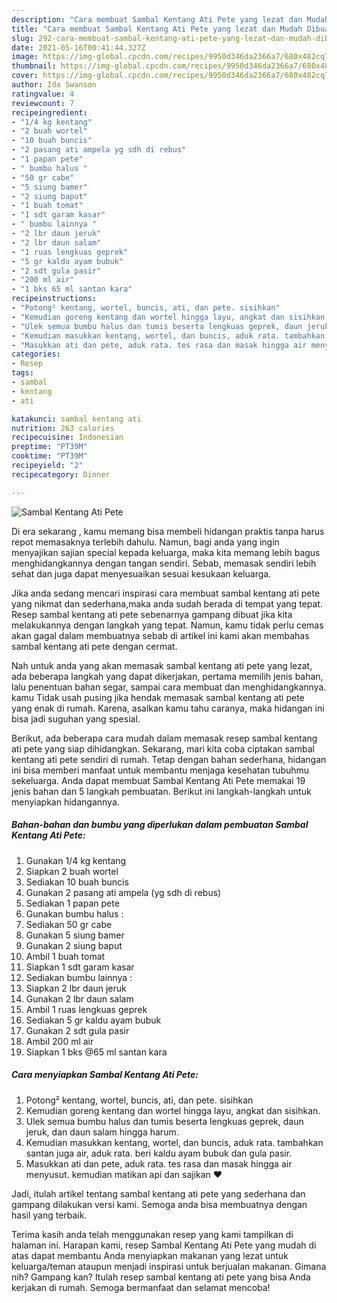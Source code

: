 ```yaml
---
description: "Cara membuat Sambal Kentang Ati Pete yang lezat dan Mudah Dibuat"
title: "Cara membuat Sambal Kentang Ati Pete yang lezat dan Mudah Dibuat"
slug: 292-cara-membuat-sambal-kentang-ati-pete-yang-lezat-dan-mudah-dibuat
date: 2021-05-16T00:41:44.327Z
image: https://img-global.cpcdn.com/recipes/9950d346da2366a7/680x482cq70/sambal-kentang-ati-pete-foto-resep-utama.jpg
thumbnail: https://img-global.cpcdn.com/recipes/9950d346da2366a7/680x482cq70/sambal-kentang-ati-pete-foto-resep-utama.jpg
cover: https://img-global.cpcdn.com/recipes/9950d346da2366a7/680x482cq70/sambal-kentang-ati-pete-foto-resep-utama.jpg
author: Ida Swanson
ratingvalue: 4
reviewcount: 7
recipeingredient:
- "1/4 kg kentang"
- "2 buah wortel"
- "10 buah buncis"
- "2 pasang ati ampela yg sdh di rebus"
- "1 papan pete"
- " bumbu halus "
- "50 gr cabe"
- "5 siung bamer"
- "2 siung baput"
- "1 buah tomat"
- "1 sdt garam kasar"
- " bumbu lainnya "
- "2 lbr daun jeruk"
- "2 lbr daun salam"
- "1 ruas lengkuas geprek"
- "5 gr kaldu ayam bubuk"
- "2 sdt gula pasir"
- "200 ml air"
- "1 bks 65 ml santan kara"
recipeinstructions:
- "Potong² kentang, wortel, buncis, ati, dan pete. sisihkan"
- "Kemudian goreng kentang dan wortel hingga layu, angkat dan sisihkan."
- "Ulek semua bumbu halus dan tumis beserta lengkuas geprek, daun jeruk, dan daun salam hingga harum."
- "Kemudian masukkan kentang, wortel, dan buncis, aduk rata. tambahkan santan juga air, aduk rata. beri kaldu ayam bubuk dan gula pasir."
- "Masukkan ati dan pete, aduk rata. tes rasa dan masak hingga air menyusut. kemudian matikan api dan sajikan ♥️"
categories:
- Resep
tags:
- sambal
- kentang
- ati

katakunci: sambal kentang ati 
nutrition: 263 calories
recipecuisine: Indonesian
preptime: "PT39M"
cooktime: "PT39M"
recipeyield: "2"
recipecategory: Dinner

---
```



![Sambal Kentang Ati Pete](https://img-global.cpcdn.com/recipes/9950d346da2366a7/680x482cq70/sambal-kentang-ati-pete-foto-resep-utama.jpg)

Di era  sekarang , kamu memang bisa membeli hidangan praktis tanpa harus repot memasaknya terlebih dahulu. Namun, bagi anda yang ingin menyajikan sajian special kepada keluarga, maka kita memang lebih bagus menghidangkannya dengan tangan sendiri. Sebab, memasak sendiri lebih sehat dan juga dapat menyesuaikan sesuai kesukaan keluarga.

Jika anda sedang mencari inspirasi cara membuat sambal kentang ati pete yang nikmat dan sederhana,maka anda sudah berada di tempat yang tepat. Resep sambal kentang ati pete  sebenarnya gampang dibuat jika kita melakukannya dengan langkah yang tepat. Namun, kamu tidak perlu cemas akan gagal dalam membuatnya 
sebab di artikel ini kami akan membahas sambal kentang ati pete dengan cermat.  



Nah untuk anda yang akan memasak sambal kentang ati pete yang lezat, ada beberapa langkah yang dapat dikerjakan, pertama memilih jenis bahan, lalu penentuan bahan segar, sampai cara membuat dan menghidangkannya. kamu Tidak usah pusing jika hendak memasak sambal kentang ati pete yang enak di rumah. Karena, asalkan kamu  tahu caranya, maka hidangan ini bisa jadi suguhan yang spesial.

Berikut, ada beberapa cara mudah dalam memasak resep sambal kentang ati pete yang siap dihidangkan. Sekarang, mari kita coba ciptakan sambal kentang ati pete sendiri di rumah. Tetap dengan bahan sederhana, hidangan ini bisa memberi manfaat untuk membantu menjaga kesehatan tubuhmu sekeluarga. Anda dapat membuat Sambal Kentang Ati Pete memakai 19 jenis bahan dan 5 langkah pembuatan. Berikut ini langkah-langkah untuk menyiapkan hidangannya.

<!--inarticleads1-->

##### Bahan-bahan dan bumbu yang diperlukan dalam pembuatan Sambal Kentang Ati Pete:

1. Gunakan 1/4 kg kentang
1. Siapkan 2 buah wortel
1. Sediakan 10 buah buncis
1. Gunakan 2 pasang ati ampela (yg sdh di rebus)
1. Sediakan 1 papan pete
1. Gunakan  bumbu halus :
1. Sediakan 50 gr cabe
1. Gunakan 5 siung bamer
1. Gunakan 2 siung baput
1. Ambil 1 buah tomat
1. Siapkan 1 sdt garam kasar
1. Sediakan  bumbu lainnya :
1. Siapkan 2 lbr daun jeruk
1. Gunakan 2 lbr daun salam
1. Ambil 1 ruas lengkuas geprek
1. Sediakan 5 gr kaldu ayam bubuk
1. Gunakan 2 sdt gula pasir
1. Ambil 200 ml air
1. Siapkan 1 bks @65 ml santan kara




<!--inarticleads2-->

##### Cara menyiapkan Sambal Kentang Ati Pete:

1. Potong² kentang, wortel, buncis, ati, dan pete. sisihkan
1. Kemudian goreng kentang dan wortel hingga layu, angkat dan sisihkan.
1. Ulek semua bumbu halus dan tumis beserta lengkuas geprek, daun jeruk, dan daun salam hingga harum.
1. Kemudian masukkan kentang, wortel, dan buncis, aduk rata. tambahkan santan juga air, aduk rata. beri kaldu ayam bubuk dan gula pasir.
1. Masukkan ati dan pete, aduk rata. tes rasa dan masak hingga air menyusut. kemudian matikan api dan sajikan ♥️




Jadi, itulah artikel tentang  sambal kentang ati pete  yang sederhana dan gampang dilakukan versi kami. Semoga anda bisa membuatnya dengan hasil yang terbaik. 

Terima kasih anda telah menggunakan resep yang kami tampilkan di halaman ini. Harapan kami, resep  Sambal Kentang Ati Pete yang mudah di atas dapat membantu Anda menyiapkan makanan yang lezat untuk keluarga/teman ataupun menjadi inspirasi untuk berjualan makanan. Gimana nih? Gampang kan? Itulah resep sambal kentang ati pete yang bisa Anda kerjakan di rumah. Semoga bermanfaat dan selamat mencoba!

